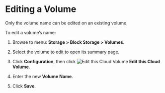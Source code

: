 # Editing a Volume

Only the volume name can be edited on an existing volume.

To edit a volume’s name:

1. Browse to menu: **Storage > Block Storage > Volumes**.

2. Select the volume to edit to open its summary page.

3. Click **Configuration**, then click
   ![Edit this Cloud Volume](../images/volume-icon.png) **Edit this Cloud Volume**.

4. Enter the new **Volume Name**.

5. Click **Save**.
